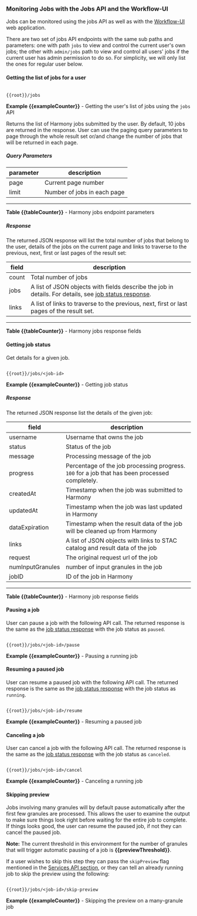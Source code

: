 ### <a name="jobs-details"></a>  Monitoring Jobs with the Jobs API and the Workflow-UI

Jobs can be monitored using the jobs API as well as with the [Workflow-UI](/workflow-ui) web application.

There are two set of jobs API endpoints with the same sub paths and parameters: one with path `jobs` to view and control the current user's own jobs; the other with `admin/jobs` path to view and control all users' jobs if the current user has admin permission to do so. For simplicity, we will only list the ones for regular user below.

#### Getting the list of jobs for a user

```

{{root}}/jobs

```
**Example {{exampleCounter}}** - Getting the user's list of jobs using the `jobs` API

Returns the list of Harmony jobs submitted by the user. By default, 10 jobs are returned in the response. User can use the paging query parameters to page through the whole result set or/and change the number of jobs that will be returned in each page.

##### <a name="query-parameters"></a> Query Parameters
| parameter | description                 |
|-----------|-----------------------------|
| page      | Current page number         |
| limit     | Number of jobs in each page |
---
**Table {{tableCounter}}** - Harmony jobs endpoint parameters

##### <a name="jobs-response"></a> Response
The returned JSON response will list the total number of jobs that belong to the user, details of the jobs on the current page and links to traverse to the previous, next, first or last pages of the result set:

| field | description                                                                                                            |
|-------|------------------------------------------------------------------------------------------------------------------------|
| count | Total number of jobs                                                                                                   |
| jobs  | A list of JSON objects with fields describe the job in details. For details, see [job status response](#job-response). |
| links | A list of links to traverse to the previous, next, first or last pages of the result set.                              |
---
**Table {{tableCounter}}** - Harmony jobs response fields

#### Getting job status

Get details for a given job.

```

{{root}}/jobs/<job-id>

```
**Example {{exampleCounter}}** - Getting job status

##### <a name="job-response"></a> Response
The returned JSON response list the details of the given job:

| field            | description                                                                                    |
|------------------|------------------------------------------------------------------------------------------------|
| username         | Username that owns the job                                                                     |
| status           | Status of the job                                                                              |
| message          | Processing message of the job                                                                  |
| progress         | Percentage of the job processing progress. `100` for a job that has been processed completely. |
| createdAt        | Timestamp when the job was submitted to Harmony                                                |
| updatedAt        | Timestamp when the job was last updated in Harmony                                             |
| dataExpiration   | Timestamp when the result data of the job will be cleaned up from Harmony                      |
| links            | A list of JSON objects with links to STAC catalog and result data of the job                   |
| request          | The original request url of the job                                                            |
| numInputGranules | number of input granules in the job                                                            |
| jobID            | ID of the job in Harmony                                                                       |
---
**Table {{tableCounter}}** - Harmony job response fields


#### Pausing a job

User can pause a job with the following API call. The returned response is the same as the [job status response](#job-response) with the job status as `paused`.

```

{{root}}/jobs/<job-id>/pause

```
**Example {{exampleCounter}}** - Pausing a running job


#### Resuming a paused job

User can resume a paused job with the following API call. The returned response is the same as the [job status response](#job-response) with the job status as `running`.

```

{{root}}/jobs/<job-id>/resume

```
**Example {{exampleCounter}}** - Resuming a paused job


#### Canceling a job

User can cancel a job with the following API call. The returned response is the same as the [job status response](#job-response) with the job status as `canceled`.

```

{{root}}/jobs/<job-id>/cancel

```
**Example {{exampleCounter}}** - Canceling a running job


#### Skipping preview

Jobs involving many granules will by default pause automatically after the first few
granules are processed. This allows the user to examine the output to make sure things
look right before waiting for the entire job to complete. If things looks good, the
user can resume the paused job, if not they can cancel the paused job.

**Note:** The current threshold in this environment for the number of granules that will trigger automatic pausing of a job is **{{previewThreshold}}**.

If a user wishes to skip this step they can pass the `skipPreview` flag mentioned in the
[Services API section](#using-the-service-apis), or they can tell an already running job
to skip the preview using the following:

```

{{root}}/jobs/<job-id>/skip-preview

```
**Example {{exampleCounter}}** - Skipping the preview on a many-granule job

<br/>
<br/>
